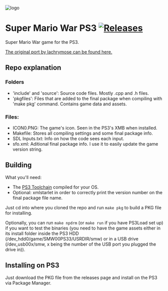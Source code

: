 ![logo](https://github.com/user-attachments/assets/2ad2defc-d816-4432-9e5f-813fcccb2154)

# Super Mario War PS3 [![Releases](https://img.shields.io/github/release/blckbearx/SMW-ps3)](https://github.com/blckbearx/SMW-ps3/releases/latest)

Super Mario War game for the PS3.

[The original port by lachrymose can be found here.](https://archive.org/details/super-mario-war-r-2-original)

## Repo explanation

### Folders
* 'include' and 'source': Source code files. Mostly .cpp and .h files.
* 'pkgfiles': Files that are added to the final package when compiling with 'make pkg' command. Contains game data and assets.
### Files:
* ICON0.PNG: The game's icon. Seen in the PS3's XMB when installed.
* Makefile: Stores all compiling settings and some final package info.
* SDL Inputs.txt: Info on how the code sees each input.
* sfo.xml: Aditional final package info. I use it to easily update the game version string.

## Building

What you'll need:

* The [PS3 Toolchain](https://github.com/ps3dev/ps3toolchain) compiled for your OS.
* Optional: xmlstarlet in order to correctly print the version number on the final package file name.

Just cd into where you cloned the repo and run ```make pkg``` to build a PKG file for installing.

Optionally, you can run ```make npdrm``` (or ```make run``` if you have PS3Load set up) if you want to test the binaries (you need to have the game assets either in its install folder inside the PS3 HDD (/dev_hdd0/game/SMW00PS33/USRDIR/smw) or in a USB drive (/dev_usb00x/smw, x being the number of the USB port you plugged the drive in)).

## Installing on PS3

Just download the PKG file from the releases page and install on the PS3 via Package Manager.
